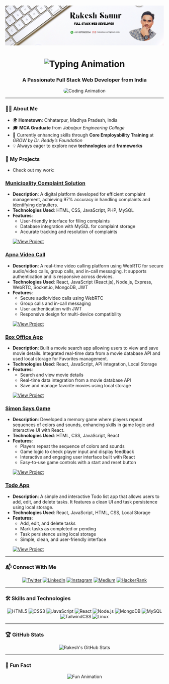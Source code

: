 ![Banner](https://github.com/rakeshsaunr/rakeshsaunr/blob/main/Rakesh%20Saunr_Linkrdin-Banner.png)

<h1 align="center">
  <img src="https://readme-typing-svg.herokuapp.com?font=Times+New+Roman&size=40&duration=3000&pause=1000&color=A80FFA&center=true&vCenter=true&width=600&lines=Hi+%F0%9F%91%8B%2C+I'm+Rakesh+Saunr" alt="Typing Animation">
</h1>

<h3 align="center">A Passionate Full Stack Web Developer from India</h3>

<p align="center">
  <img src="https://media.giphy.com/media/qgQUggAC3Pfv687qPC/giphy.gif" alt="Coding Animation" width="600" height="300" style="border-radius: 10px;">
</p>

---

### 👨‍💻 About Me
- 🌍 **Hometown**: Chhatarpur, Madhya Pradesh, India  
- 🎓 **MCA Graduate** from *Jabalpur Engineering College*  
- 🔭 Currently enhancing skills through **Core Employability Training** at *GROW by Dr. Reddy’s Foundation*  
- 💡 Always eager to explore new **technologies** and **frameworks**  

### 🚀 My Projects
- Check out my work:
### **[Municipality Complaint Solution](https://municipalitycomplaintsolution.netlify.app/)**
- **Description**: A digital platform developed for efficient complaint management, achieving 97% accuracy in handling complaints and identifying defaulters.
- **Technologies Used**: HTML, CSS, JavaScript, PHP, MySQL
- **Features**:
  - User-friendly interface for filing complaints
  - Database integration with MySQL for complaint storage
  - Accurate tracking and resolution of complaints
  <p align="left">
    <a href="https://municipalitycomplaintsolution.netlify.app/" target="_blank">
      <img src="https://img.shields.io/badge/View%20Project-%2300B0FF.svg?style=for-the-badge&logo=Google&logoColor=white" alt="View Project">
    </a>
  </p>

### **[Apna Video Call](https://apna-video-call.netlify.app/)**
- **Description**: A real-time video calling platform using WebRTC for secure audio/video calls, group calls, and in-call messaging. It supports authentication and is responsive across devices.
- **Technologies Used**: React, JavaScript (React.js), Node.js, Express, WebRTC, Socket.io, MongoDB, JWT
- **Features**:
  - Secure audio/video calls using WebRTC
  - Group calls and in-call messaging
  - User authentication with JWT
  - Responsive design for multi-device compatibility
  <p align="left">
    <a href="https://apna-video-call.netlify.app/" target="_blank">
      <img src="https://img.shields.io/badge/View%20Project-%2300B0FF.svg?style=for-the-badge&logo=Google&logoColor=white" alt="View Project">
    </a>
  </p>

### **[Box Office App](https://box-officeapp.netlify.app/)**
- **Description**: Built a movie search app allowing users to view and save movie details. Integrated real-time data from a movie database API and used local storage for Favorites management.
- **Technologies Used**: React, JavaScript, API integration, Local Storage
- **Features**:
  - Search and view movie details
  - Real-time data integration from a movie database API
  - Save and manage favorite movies using local storage
  <p align="left">
    <a href="https://box-officeapp.netlify.app/" target="_blank">
      <img src="https://img.shields.io/badge/View%20Project-%2300B0FF.svg?style=for-the-badge&logo=Google&logoColor=white" alt="View Project">
    </a>
  </p>

### **[Simon Says Game](https://joyful-sorbet-174cc5.netlify.app/)**
- **Description**: Developed a memory game where players repeat sequences of colors and sounds, enhancing skills in game logic and interactive UI with React.
- **Technologies Used**: HTML, CSS, JavaScript, React
- **Features**:
  - Players repeat the sequence of colors and sounds
  - Game logic to check player input and display feedback
  - Interactive and engaging user interface built with React
  - Easy-to-use game controls with a start and reset button
  <p align="left">
    <a href="https://joyful-sorbet-174cc5.netlify.app/" target="_blank">
      <img src="https://img.shields.io/badge/View%20Project-%2300B0FF.svg?style=for-the-badge&logo=Google&logoColor=white" alt="View Project">
    </a>
  </p>

### **[Todo App](https://todotaskmanagementweb.netlify.app/)**
- **Description**: A simple and interactive Todo list app that allows users to add, edit, and delete tasks. It features a clean UI and task persistence using local storage.
- **Technologies Used**: React, JavaScript, HTML, CSS, Local Storage
- **Features**:
  - Add, edit, and delete tasks
  - Mark tasks as completed or pending
  - Task persistence using local storage
  - Simple, clean, and user-friendly interface
  <p align="left">
    <a href="https://todotaskmanagementweb.netlify.app/" target="_blank">
      <img src="https://img.shields.io/badge/View%20Project-%2300B0FF.svg?style=for-the-badge&logo=Google&logoColor=white" alt="View Project">
    </a>
  </p>


---

### 📬 Connect With Me
<p align="center">
  <a href="https://twitter.com/rakesh-saunr" target="_blank"><img src="https://img.shields.io/badge/Twitter-%231DA1F2.svg?style=for-the-badge&logo=Twitter&logoColor=white" alt="Twitter"></a>
  <a href="https://www.linkedin.com/in/rakesh-saunr-4471021a1/" target="_blank"><img src="https://img.shields.io/badge/LinkedIn-%230A66C2.svg?style=for-the-badge&logo=LinkedIn&logoColor=white" alt="LinkedIn"></a>
  <a href="https://instagram.com/rakeshsaunrofficial" target="_blank"><img src="https://img.shields.io/badge/Instagram-%23E4405F.svg?style=for-the-badge&logo=Instagram&logoColor=white" alt="Instagram"></a>
  <a href="https://medium.com/rakeshsaunr" target="_blank"><img src="https://img.shields.io/badge/Medium-%2312100E.svg?style=for-the-badge&logo=Medium&logoColor=white" alt="Medium"></a>
  <a href="https://www.hackerrank.com/rakeshsaunr" target="_blank"><img src="https://img.shields.io/badge/HackerRank-%2300EA64.svg?style=for-the-badge&logo=HackerRank&logoColor=white" alt="HackerRank"></a>
</p>

---

### 🛠️ Skills and Technologies
<p align="center">
  <img src="https://img.shields.io/badge/HTML5-%23E34F26.svg?style=for-the-badge&logo=HTML5&logoColor=white" alt="HTML5">
  <img src="https://img.shields.io/badge/CSS3-%231572B6.svg?style=for-the-badge&logo=CSS3&logoColor=white" alt="CSS3">
  <img src="https://img.shields.io/badge/JavaScript-%23F7DF1E.svg?style=for-the-badge&logo=JavaScript&logoColor=black" alt="JavaScript">
  <img src="https://img.shields.io/badge/React-%2361DAFB.svg?style=for-the-badge&logo=React&logoColor=black" alt="React">
  <img src="https://img.shields.io/badge/Node.js-%23339933.svg?style=for-the-badge&logo=Node.js&logoColor=white" alt="Node.js">
  <img src="https://img.shields.io/badge/MongoDB-%2347A248.svg?style=for-the-badge&logo=MongoDB&logoColor=white" alt="MongoDB">
  <img src="https://img.shields.io/badge/MySQL-%234479A1.svg?style=for-the-badge&logo=MySQL&logoColor=white" alt="MySQL">
  <img src="https://img.shields.io/badge/TailwindCSS-%2306B6D4.svg?style=for-the-badge&logo=TailwindCSS&logoColor=white" alt="TailwindCSS">
  <img src="https://img.shields.io/badge/Linux-%23FCC624.svg?style=for-the-badge&logo=Linux&logoColor=black" alt="Linux">
</p>

---

### 🏆 GitHub Stats
<p align="center">
  <img src="https://github-readme-stats.vercel.app/api?username=rakeshsaunr&show_icons=true&theme=radical" alt="Rakesh's GitHub Stats">
</p>

---

### 🎉 Fun Fact
<p align="center">
  <img src="https://media.giphy.com/media/f9XgHHnPnDjOF1hWpl/giphy.gif" alt="Fun Animation" width="300">
</p>
